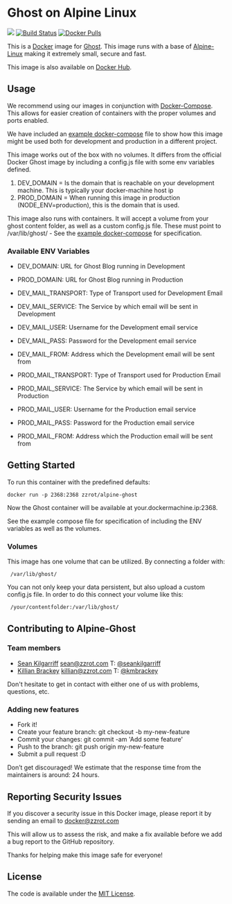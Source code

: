 # Ghost on Alpine Linux

[![](https://badge.imagelayers.io/zzrot/alpine-ghost:latest.svg)](https://imagelayers.io/?images=zzrot/alpine-ghost:latest 'Get your own badge on imagelayers.io') [![Build Status](https://travis-ci.org/ZZROTDesign/alpine-ghost.svg?branch=master)](https://travis-ci.org/ZZROTDesign/alpine-ghost) [![Docker Pulls](https://img.shields.io/docker/pulls/zzrot/alpine-ghost.svg?maxAge=2592000)](https://hub.docker.com/r/zzrot/alpine-ghost/)

This is a [Docker](https://www.docker.com/) image for [Ghost](https://ghost.org). This image runs with a base of [Alpine-Linux](http://www.alpinelinux.org/) making it extremely small, secure and fast.

This image is also available on [Docker Hub](https://hub.docker.com/r/zzrot/alpine-ghost/).

## Usage
We recommend using our images in conjunction with [Docker-Compose](https://docs.docker.com/compose/). This allows for easier creation of containers with the proper volumes and ports enabled.

We have included an [example docker-compose](https://github.com/ZZROTDesign/alpine-ghost/docker-compose.example.yml) file to show how this image might be used both for development and production in a different project.

This image works out of the box with no volumes. It differs from the official Docker Ghost image by including a config.js file with some env variables defined.

1. DEV_DOMAIN = Is the domain that is reachable on your development machine. This is typically your docker-machine host ip
2. PROD_DOMAIN = When running this image in production (NODE_ENV=production), this is the domain that is used.

This image also runs with containers. It will accept a volume from your ghost content folder, as well as a custom config.js file. These must point to /var/lib/ghost/ - See the [example docker-compose](https://github.com/ZZROTDesign/alpine-ghost/docker-compose.example.yml) for specification.

### Available ENV Variables

- DEV_DOMAIN: URL for Ghost Blog running in Development
- PROD_DOMAIN: URL for Ghost Blog running in Production


- DEV_MAIL_TRANSPORT: Type of Transport used for Development Email
- DEV_MAIL_SERVICE: The Service by which email will be sent in Development
- DEV_MAIL_USER: Username for the Development email service
- DEV_MAIL_PASS: Password for the Development email service
- DEV_MAIL_FROM: Address which the Development email will be sent from


- PROD_MAIL_TRANSPORT: Type of Transport used for Production Email
- PROD_MAIL_SERVICE: The Service by which email will be sent in Production
- PROD_MAIL_USER: Username for the Production email service
- PROD_MAIL_PASS: Password for the Production email service
- PROD_MAIL_FROM: Address which the Production email will be sent from

## Getting Started

To run this container with the predefined defaults:

    docker run -p 2368:2368 zzrot/alpine-ghost

Now the Ghost container will be available at your.dockermachine.ip:2368.

See the example compose file for specification of including the ENV variables as well as the volumes.

### Volumes

This image has one volume that can be utilized. By connecting a folder with:

     /var/lib/ghost/

You can not only keep your data persistent, but also upload a custom config.js file. In order to do this connect your volume like this:

     /your/contentfolder:/var/lib/ghost/


## Contributing to Alpine-Ghost

### Team members

* [Sean Kilgarriff](https://github.com/Skilgarriff) sean@zzrot.com T: [@seankilgarriff](https://twitter.com/SeanKilgarriff)
* [Killian Brackey](https://github.com/killianbrackey) killian@zzrot.com T: [@kmbrackey](https://twitter.com/kmbrackey)

Don't hesitate to get in contact with either one of us with problems, questions, etc.


### Adding new features

* Fork it!
* Create your feature branch: git checkout -b my-new-feature
* Commit your changes: git commit -am 'Add some feature'
* Push to the branch: git push origin my-new-feature
* Submit a pull request :D


Don’t get discouraged! We estimate that the response time from the
maintainers is around: 24 hours.

## Reporting Security Issues

If you discover a security issue in this Docker image, please report it by sending an email to docker@zzrot.com

This will allow us to assess the risk, and make a fix available before we add a bug report to the GitHub repository.

Thanks for helping make this image safe for everyone!


## License

The code is available under the [MIT License](https://github.com/ZZROTDesign/alpine-ghost/LICENSE).
